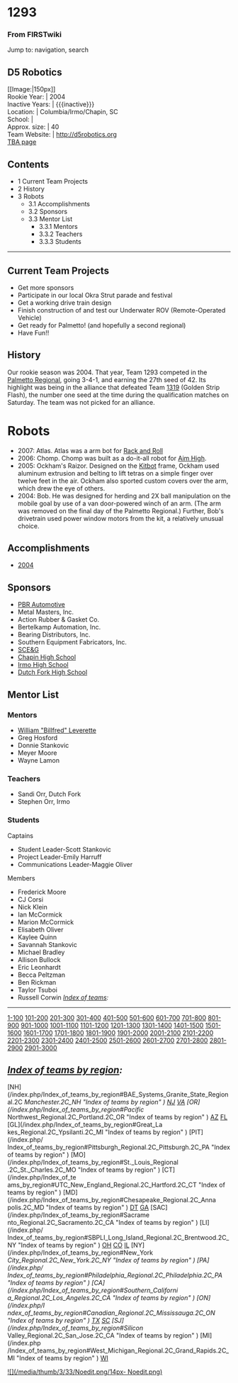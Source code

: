 # 1293

### From FIRSTwiki

Jump to: navigation, search

D5 Robotics  
---  
[[Image:|150px]]  
Rookie Year: | 2004  
Inactive Years: | {{{inactive}}}  
Location: | Columbia/Irmo/Chapin, SC  
School: |  
Approx. size: | 40  
Team Website: | <http://d5robotics.org>  
[TBA page](http://www.thebluealliance.net/tbatv/team.php?team=1293
"http://www.thebluealliance.net/tbatv/team.php?team=1293" )  
  
  

  

## Contents

  * 1 Current Team Projects
  * 2 History
  * 3 Robots
    * 3.1 Accomplishments
    * 3.2 Sponsors
    * 3.3 Mentor List
      * 3.3.1 Mentors
      * 3.3.2 Teachers
      * 3.3.3 Students  
---  
  

## Current Team Projects

  * Get more sponsors 
  * Participate in our local Okra Strut parade and festival 
  * Get a working drive train design 
  * Finish construction of and test our Underwater ROV (Remote-Operated Vehicle) 
  * Get ready for Palmetto! (and hopefully a second regional) 
  * Have Fun!! 


## History

Our rookie season was 2004. That year, Team 1293 competed in the [Palmetto
Regional](/index.php/Palmetto_Regional "Palmetto Regional" ), going 3-4-1, and
earning the 27th seed of 42. Its highlight was being in the alliance that
defeated Team [1319](/index.php/1319 "1319" ) (Golden Strip Flash), the number
one seed at the time during the qualification matches on Saturday. The team
was not picked for an alliance.


# Robots

  * 2007: Atlas. Atlas was a arm bot for [Rack and Roll](/index.php/Rack_and_Roll "Rack and Roll" )
  * 2006: Chomp. Chomp was built as a do-it-all robot for [Aim High](/index.php/Aim_High "Aim High" ). 
  * 2005: Ockham's Raizor. Designed on the [Kitbot](/index.php?title=Kitbot&action=edit "Kitbot" ) frame, Ockham used aluminum extrusion and belting to lift tetras on a simple finger over twelve feet in the air. Ockham also sported custom covers over the arm, which drew the eye of others. 
  * 2004: Bob. He was designed for herding and 2X ball manipulation on the mobile goal by use of a van door-powered winch of an arm. (The arm was removed on the final day of the Palmetto Regional.) Further, Bob's drivetrain used power window motors from the kit, a relatively unusual choice. 


## Accomplishments

  * [2004](/index.php/1293_in_2004 "1293 in 2004" )


## Sponsors

  * [PBR Automotive](http://www.pbr.com.au "http://www.pbr.com.au" )
  * Metal Masters, Inc. 
  * Action Rubber &amp; Gasket Co. 
  * Bertelkamp Automation, Inc. 
  * Bearing Distributors, Inc. 
  * Southern Equipment Fabricators, Inc. 
  * [SCE&amp;G](http://www.scana.com/SCEG/default.htm "http://www.scana.com/SCEG/default.htm" )
  * [Chapin High School](http://www.lex5.k12.sc.us/chs/ "http://www.lex5.k12.sc.us/chs/" )
  * [Irmo High School](http://www.lex5.k12.sc.us/ihs/ "http://www.lex5.k12.sc.us/ihs/" )
  * [Dutch Fork High School](http://www.lex5.k12.sc.us/dfhs/ "http://www.lex5.k12.sc.us/dfhs/" )


## Mentor List


### Mentors

  * [William "Billfred" Leverette](/index.php/User:Billfred "User:Billfred" )
  * Greg Hosford 
  * Donnie Stankovic 
  * Meyer Moore 
  * Wayne Lamon 


### Teachers

  * Sandi Orr, Dutch Fork 
  * Stephen Orr, Irmo 


### Students

Captains

  * Student Leader-Scott Stankovic 
  * Project Leader-Emily Harruff 
  * Communications Leader-Maggie Oliver 

Members

  * Frederick Moore 
  * CJ Corsi 
  * Nick Klein 
  * Ian McCormick 
  * Marion McCormick 
  * Elisabeth Oliver 
  * Kaylee Quinn 
  * Savannah Stankovic 
  * Michael Bradley 
  * Allison Bullock 
  * Eric Leonhardt 
  * Becca Peltzman 
  * Ben Rickman 
  * Taylor Tsuboi 
  * Russell Corwin 
_[Index of teams](/index.php/Index_of_teams "Index of teams" ):_  
---  
  
[1-100](/index.php/Index_of_teams#1-100 "Index of teams" )
[101-200](/index.php/Index_of_teams#101-200 "Index of teams" )
[201-300](/index.php/Index_of_teams#201-300 "Index of teams" )
[301-400](/index.php/Index_of_teams#301-400 "Index of teams" )
[401-500](/index.php/Index_of_teams#401-500 "Index of teams" )
[501-600](/index.php/Index_of_teams#501-600 "Index of teams" )
[601-700](/index.php/Index_of_teams#601-700 "Index of teams" )
[701-800](/index.php/Index_of_teams#701-800 "Index of teams" )
[801-900](/index.php/Index_of_teams#801-900 "Index of teams" )
[901-1000](/index.php/Index_of_teams#901-1000 "Index of teams" )
[1001-1100](/index.php/Index_of_teams#1001-1100 "Index of teams" )
[1101-1200](/index.php/Index_of_teams#1101-1200 "Index of teams" )
[1201-1300](/index.php/Index_of_teams#1201-1300 "Index of teams" )
[1301-1400](/index.php/Index_of_teams#1301-1400 "Index of teams" )
[1401-1500](/index.php/Index_of_teams#1401-1500 "Index of teams" )
[1501-1600](/index.php/Index_of_teams#1501-1600 "Index of teams" )
[1601-1700](/index.php/Index_of_teams#1601-1700 "Index of teams" )
[1701-1800](/index.php/Index_of_teams#1701-1800 "Index of teams" )
[1801-1900](/index.php/Index_of_teams#1801-1900 "Index of teams" )
[1901-2000](/index.php/Index_of_teams#1901-2000 "Index of teams" )
[2001-2100](/index.php/Index_of_teams#2001-2100 "Index of teams" )
[2101-2200](/index.php/Index_of_teams#2101-2200 "Index of teams" )
[2201-2300](/index.php/Index_of_teams#2201-2300 "Index of teams" )
[2301-2400](/index.php/Index_of_teams#2301-2400 "Index of teams" )
[2401-2500](/index.php/Index_of_teams#2401-2500 "Index of teams" )
[2501-2600](/index.php/Index_of_teams#2501-2600 "Index of teams" )
[2601-2700](/index.php/Index_of_teams#2601-2700 "Index of teams" )
[2701-2800](/index.php/Index_of_teams#2701-2800 "Index of teams" )
[2801-2900](/index.php/Index_of_teams#2801-2900 "Index of teams" )
[2901-3000](/index.php/Index_of_teams#2901-3000 "Index of teams" )  
  
_[Index of teams by region](/index.php/Index_of_teams_by_region "Index of
teams by region" ):_  
---  
  
[NH](/index.php/Index_of_teams_by_region#BAE_Systems_Granite_State_Regional.2C
_Manchester.2C_NH "Index of teams by region" )
[NJ](/index.php/Index_of_teams_by_region#New_Jersey_Regional.2C_Trenton.2C_NJ
"Index of teams by region" )
[VA](/index.php/Index_of_teams_by_region#NASA.2FVCU_Regional.2C_Richmond.2C_VA
"Index of teams by region" ) [OR](/index.php/Index_of_teams_by_region#Pacific_
Northwest_Regional.2C_Portland.2C_OR "Index of teams by region" )
[AZ](/index.php/Index_of_teams_by_region#Arizona_Regional.2C_Phoenix.2C_AZ
"Index of teams by region" )
[FL](/index.php/Index_of_teams_by_region#Florida_Regional.2C_Orlando.2C_FL
"Index of teams by region" ) [GL](/index.php/Index_of_teams_by_region#Great_La
kes_Regional.2C_Ypsilanti.2C_MI "Index of teams by region" ) [PIT](/index.php/
Index_of_teams_by_region#Pittsburgh_Regional.2C_Pittsburgh.2C_PA "Index of
teams by region" ) [MO](/index.php/Index_of_teams_by_region#St._Louis_Regional
.2C_St._Charles.2C_MO "Index of teams by region" ) [CT](/index.php/Index_of_te
ams_by_region#UTC_New_England_Regional.2C_Hartford.2C_CT "Index of teams by
region" ) [MD](/index.php/Index_of_teams_by_region#Chesapeake_Regional.2C_Anna
polis.2C_MD "Index of teams by region" )
[DT](/index.php/Index_of_teams_by_region#Detroit_Regional.2C_Detroit.2C_MI
"Index of teams by region" )
[GA](/index.php/Index_of_teams_by_region#Peachtree_Regional.2C_Duluth.2C_GA
"Index of teams by region" ) [SAC](/index.php/Index_of_teams_by_region#Sacrame
nto_Regional.2C_Sacramento.2C_CA "Index of teams by region" ) [LI](/index.php/
Index_of_teams_by_region#SBPLI_Long_Island_Regional.2C_Brentwood.2C_NY "Index
of teams by region" )
[OH](/index.php/Index_of_teams_by_region#Buckeye_Regional.2C_Cleveland.2C_OH
"Index of teams by region" )
[CO](/index.php/Index_of_teams_by_region#Colorado_Regional.2C_Denver.2C_CO
"Index of teams by region" )
[IL](/index.php/Index_of_teams_by_region#Midwest_Regional.2C_Evanston.2C_IL
"Index of teams by region" ) [NY](/index.php/Index_of_teams_by_region#New_York
_City_Regional.2C_New_York.2C_NY "Index of teams by region" ) [PA](/index.php/
Index_of_teams_by_region#Philadelphia_Regional.2C_Philadelphia.2C_PA "Index of
teams by region" ) [CA](/index.php/Index_of_teams_by_region#Southern_Californi
a_Regional.2C_Los_Angeles.2C_CA "Index of teams by region" ) [ON](/index.php/I
ndex_of_teams_by_region#Canadian_Regional.2C_Mississauga.2C_ON "Index of teams
by region" )
[TX](/index.php/Index_of_teams_by_region#Lone_Star_Regional.2C_Houston.2C_TX
"Index of teams by region" )
[SC](/index.php/Index_of_teams_by_region#Palmetto_Regional.2C_Columbia.2C_SC
"Index of teams by region" ) [SJ](/index.php/Index_of_teams_by_region#Silicon_
Valley_Regional.2C_San_Jose.2C_CA "Index of teams by region" ) [MI](/index.php
/Index_of_teams_by_region#West_Michigan_Regional.2C_Grand_Rapids.2C_MI "Index
of teams by region" )
[WI](/index.php/Index_of_teams_by_region#Wisconsin_Regional.2C_Milwaukee.2C_WI
"Index of teams by region" )  
  
[![](/media/thumb/3/33/Noedit.png/14px-
Noedit.png)](/index.php/Image:Noedit.png "" )

